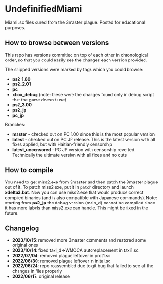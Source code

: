 # UndefinifiedMiami

Miami .sc files cured from the 3master plague. Posted for educational purposes.

## How to browse between versions

This repo has versions commitied on top of each other in chronological order, so that you could easily see the changes each version provided.

The shipped versions were marked by tags which you could browse:
- **ps2_1.60**
- **ps2_2.01**
- **pc**
- **xbox_debug** (note: these were the changes found only in debug script that the game doesn't use)
- **ps2_3.00**
- **ps2_jp**
- **pc_jp**

Branches:
- **master** - checked out on PC 1.00 since this is the most popular version
- **latest** - checked out on PC JP release. This is the latest version with all fixes applied, but with Haitian-friendly censorship
- **latest_uncensored** - PC JP version with censorship reverted. Technically the ultimate version with all fixes and no cuts.

## How to compile

You need to get miss2.exe from 3master and then patch the 3master plague out of it.
To patch miss2.exe, put it in `patch` directory and launch **xdelta3.bat**. Now you can use miss2.exe that would produce correct compiled binaries (and is also compatible with Japanese commands).
Note: starting from **ps2_jp** the debug version (main_d) cannot be compiled since it has more labels than miss2.exe can handle. This might be fixed in the future.

## Changelog

- **2023/10/15**: removed more 3master comments and restored some original ones
- **2023/10/14**: fixed taxi_d->WMOCA autoreplacement in taxi1.sc
- **2022/07/04**: removed plague leftover in prot1.sc
- **2022/06/30**: removed plague leftover in inital.sc
- **2022/06/24**: repo reassembled due to git bug that failed to see all the changes in files properly
- **2022/06/17**: original release

